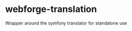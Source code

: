 webforge-translation
====================

Wrapper around the symfony translator for standalone use
